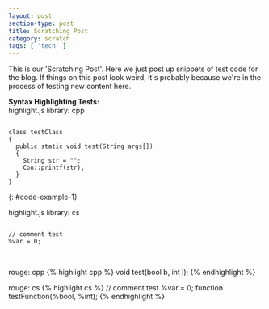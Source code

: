 ```yaml
---
layout: post
section-type: post
title: Scratching Post
category: scratch
tags: [ 'tech' ]
---
```


This is our 'Scratching Post'. Here we just post up snippets of test code for the blog. If things on this post look weird, it's probably because we're in the process of testing new content here.

<b>Syntax Highlighting Tests:</b>
<br>
highlight.js library: cpp
<pre><code class="cpp">
class testClass
{
  public static void test(String args[])
  {
    String str = "";
    Con::printf(str);
  }
}
</code></pre>
{: #code-example-1}
<br>

highlight.js library: cs
<pre><code class="cs">
// comment test
%var = 0;
</code></pre>
<br>

rouge: cpp
{% highlight cpp %}
void test(bool b, int i);
{% endhighlight %}
<br>

rouge: cs
{% highlight cs %}
// comment test
%var = 0;
function testFunction(%bool, %int);
{% endhighlight %}
<br>
